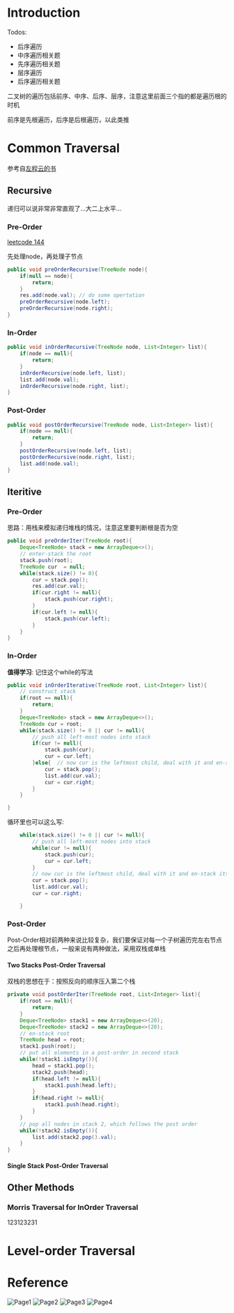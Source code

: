 # Introduction

Todos:

- 后序遍历
- 中序遍历相关题
- 先序遍历相关题
- 层序遍历
- 后序遍历相关题

二叉树的遍历包括前序、中序、后序、层序，注意这里前面三个指的都是遍历根的时机

前序是先根遍历，后序是后根遍历，以此类推



# Common Traversal

参考自[左程云的书](https://book.douban.com/subject/26638586/)

## Recursive 

递归可以说非常非常直观了...大二上水平...

### Pre-Order 

[leetcode 144](https://leetcode.com/problems/binary-tree-preorder-traversal/description/)

先处理node，再处理子节点

```java
public void preOrderRecursive(TreeNode node){
    if(null == node){
        return;
    }
    res.add(node.val); // do some opertation
    preOrderRecursive(node.left);
    preOrderRecursive(node.right);
}
```

### In-Order

```java
public void inOrderRecursive(TreeNode node, List<Integer> list){
    if(node == null){
        return;
    }
    inOrderRecursive(node.left, list);
    list.add(node.val);
    inOrderRecursive(node.right, list);
}
```

### Post-Order

```java
public void postOrderRecursive(TreeNode node, List<Integer> list){
    if(node == null){
        return;
    }
    postOrderRecursive(node.left, list);
    postOrderRecursive(node.right, list);
    list.add(node.val);
}
```

## Iteritive

### Pre-Order

思路：用栈来模拟递归堆栈的情况，注意这里要判断根是否为空

```java
public void preOrderIter(TreeNode root){
    Deque<TreeNode> stack = new ArrayDeque<>();
    // enter-stack the root
    stack.push(root);
    TreeNode cur  = null;
    while(stack.size() != 0){
        cur = stack.pop();
        res.add(cur.val);
        if(cur.right != null){
            stack.push(cur.right);
        }
        if(cur.left != null){
            stack.push(cur.left);
        }
    }
}
```

### In-Order

**值得学习**: 记住这个while的写法

```java
public void inOrderIterative(TreeNode root, List<Integer> list){
    // construct stack
    if(root == null){
        return;
    }
    Deque<TreeNode> stack = new ArrayDeque<>();
    TreeNode cur = root;
    while(stack.size() != 0 || cur != null){
        // push all left-most nodes into stack
        if(cur != null){
            stack.push(cur);
            cur = cur.left;
        }else{  // now cur is the leftmost child, deal with it and en-stack its right child
            cur = stack.pop();
            list.add(cur.val);
            cur = cur.right;
        }
    }

}
```

循环里也可以这么写:

```java
    while(stack.size() != 0 || cur != null){
        // push all left-most nodes into stack
        while(cur != null){
            stack.push(cur);
            cur = cur.left;
        }
        // now cur is the leftmost child, deal with it and en-stack its right child
        cur = stack.pop();
        list.add(cur.val);
        cur = cur.right;

    }
```

### Post-Order

Post-Order相对前两种来说比较复杂，我们要保证对每一个子树遍历完左右节点之后再处理根节点，一般来说有两种做法，采用双栈或单栈

#### Two Stacks Post-Order Traversal

双栈的思想在于：按照反向的顺序压入第二个栈

```java
private void postOrderIter(TreeNode root, List<Integer> list){
    if(root == null){
        return;
    }
    Deque<TreeNode> stack1 = new ArrayDeque<>(20);
    Deque<TreeNode> stack2 = new ArrayDeque<>(20);
    // en-stack root
    TreeNode head = root;
    stack1.push(root);
    // put all elements in a post-order in second stack
    while(!stack1.isEmpty()){
        head = stack1.pop();
        stack2.push(head);
        if(head.left != null){
            stack1.push(head.left);
        }
        if(head.right != null){
            stack1.push(head.right);
        }
    }
    // pop all nodes in stack 2, which follows the post order
    while(!stack2.isEmpty()){
        list.add(stack2.pop().val);
    }
}
```

#### Single Stack Post-Order Traversal


## Other Methods

### Morris Traversal for InOrder Traversal

123123231

# Level-order Traversal


# Reference

![Page1](images/tree_traversal_1.png "Page1")
![Page2](images/tree_traversal_2.png "Page2")
![Page3](images/tree_traversal_3.png "Page3")
![Page4](images/tree_traversal_4.png "Page4")